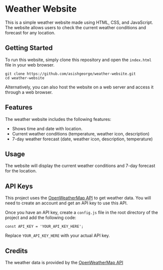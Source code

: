 # Weather Website

This is a simple weather website made using HTML, CSS, and JavaScript. The website allows users to check the current weather conditions and forecast for any location.

## Getting Started

To run this website, simply clone this repository and open the `index.html` file in your web browser.

```
git clone https://github.com/asishgeorge/weather-website.git
cd weather-website
```

Alternatively, you can also host the website on a web server and access it through a web browser.

## Features

The weather website includes the following features:

- Shows time and date with location.
- Current weather conditions (temperature, weather icon, description)
- 7-day weather forecast (date, weather icon, description, temperature)

## Usage

The website will display the current weather conditions and 7-day forecast for the location.

## API Keys

This project uses the [OpenWeatherMap API](https://openweathermap.org/api) to get weather data. You will need to create an account and get an API key to use this API.

Once you have an API key, create a `config.js` file in the root directory of the project and add the following code:

```
const API_KEY = 'YOUR_API_KEY_HERE';
```

Replace `YOUR_API_KEY_HERE` with your actual API key.

## Credits

The weather data is provided by the [OpenWeatherMap API](https://openweathermap.org/)
